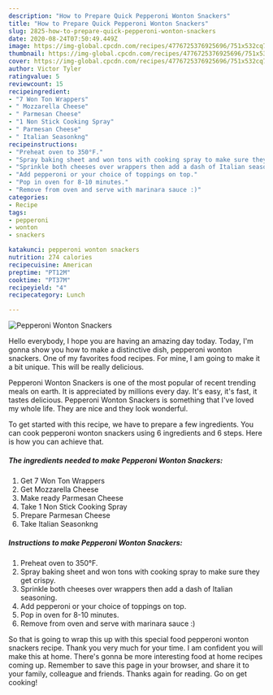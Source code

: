 ```yaml
---
description: "How to Prepare Quick Pepperoni Wonton Snackers"
title: "How to Prepare Quick Pepperoni Wonton Snackers"
slug: 2825-how-to-prepare-quick-pepperoni-wonton-snackers
date: 2020-08-24T07:50:49.449Z
image: https://img-global.cpcdn.com/recipes/4776725376925696/751x532cq70/pepperoni-wonton-snackers-recipe-main-photo.jpg
thumbnail: https://img-global.cpcdn.com/recipes/4776725376925696/751x532cq70/pepperoni-wonton-snackers-recipe-main-photo.jpg
cover: https://img-global.cpcdn.com/recipes/4776725376925696/751x532cq70/pepperoni-wonton-snackers-recipe-main-photo.jpg
author: Victor Tyler
ratingvalue: 5
reviewcount: 15
recipeingredient:
- "7 Won Ton Wrappers"
- " Mozzarella Cheese"
- " Parmesan Cheese"
- "1 Non Stick Cooking Spray"
- " Parmesan Cheese"
- " Italian Seasonkng"
recipeinstructions:
- "Preheat oven to 350°F."
- "Spray baking sheet and won tons with cooking spray to make sure they get crispy."
- "Sprinkle both cheeses over wrappers then add a dash of Italian seasoning."
- "Add pepperoni or your choice of toppings on top."
- "Pop in oven for 8-10 minutes."
- "Remove from oven and serve with marinara sauce :)"
categories:
- Recipe
tags:
- pepperoni
- wonton
- snackers

katakunci: pepperoni wonton snackers 
nutrition: 274 calories
recipecuisine: American
preptime: "PT12M"
cooktime: "PT37M"
recipeyield: "4"
recipecategory: Lunch

---
```



![Pepperoni Wonton Snackers](https://img-global.cpcdn.com/recipes/4776725376925696/751x532cq70/pepperoni-wonton-snackers-recipe-main-photo.jpg)

Hello everybody, I hope you are having an amazing day today. Today, I'm gonna show you how to make a distinctive dish, pepperoni wonton snackers. One of my favorites food recipes. For mine, I am going to make it a bit unique. This will be really delicious.

Pepperoni Wonton Snackers is one of the most popular of recent trending meals on earth. It is appreciated by millions every day. It's easy, it's fast, it tastes delicious. Pepperoni Wonton Snackers is something that I've loved my whole life. They are nice and they look wonderful.




To get started with this recipe, we have to prepare a few ingredients. You can cook pepperoni wonton snackers using 6 ingredients and 6 steps. Here is how you can achieve that.

<!--inarticleads1-->

##### The ingredients needed to make Pepperoni Wonton Snackers:

1. Get 7 Won Ton Wrappers
1. Get  Mozzarella Cheese
1. Make ready  Parmesan Cheese
1. Take 1 Non Stick Cooking Spray
1. Prepare  Parmesan Cheese
1. Take  Italian Seasonkng




<!--inarticleads2-->

##### Instructions to make Pepperoni Wonton Snackers:

1. Preheat oven to 350°F.
1. Spray baking sheet and won tons with cooking spray to make sure they get crispy.
1. Sprinkle both cheeses over wrappers then add a dash of Italian seasoning.
1. Add pepperoni or your choice of toppings on top.
1. Pop in oven for 8-10 minutes.
1. Remove from oven and serve with marinara sauce :)




So that is going to wrap this up with this special food pepperoni wonton snackers recipe. Thank you very much for your time. I am confident you will make this at home. There's gonna be more interesting food at home recipes coming up. Remember to save this page in your browser, and share it to your family, colleague and friends. Thanks again for reading. Go on get cooking!
